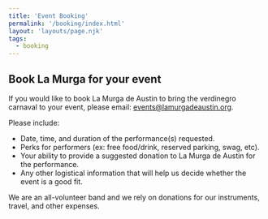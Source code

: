 ```yaml
---
title: 'Event Booking'
permalink: '/booking/index.html'
layout: 'layouts/page.njk'
tags:
  - booking
---
```


## Book La Murga for your event

If you would like to book La Murga de Austin to bring the verdinegro carnaval to your event, please email: [events@lamurgadeaustin.org](mailto:events@lamurgadeaustin.org).

Please include:

- Date, time, and duration of the performance(s) requested.
- Perks for performers (ex: free food/drink, reserved parking, swag, etc).
- Your ability to provide a suggested donation to La Murga de Austin for the performance.
- Any other logistical information that will help us decide whether the event is a good fit.

We are an all-volunteer band and we rely on donations for our instruments, travel, and other expenses.
